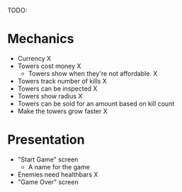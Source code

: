 TODO:

# Mechanics

-   Currency X
-   Towers cost money X
    -   Towers show when they're not affordable. X
-   Towers track number of kills X
-   Towers can be inspected X
-   Towers show radius X
-   Towers can be sold for an amount based on kill count
-   Make the towers grow faster X

# Presentation

-   "Start Game" screen
    -   A name for the game
-   Enemies need healthbars X
-   "Game Over" screen
